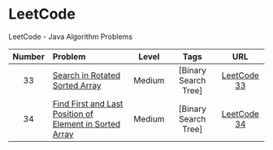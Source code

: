 # LeetCode
LeetCode - Java Algorithm Problems

| Number | Problem | Level  | Tags | URL |
|:------:|:--------|:------:|:----:|:---:|
|33|[ Search in Rotated Sorted Array](https://github.com/Un-Jarvis/LeetCode/blob/master/Solutions/33.java)|Medium|[Binary Search Tree]|[LeetCode 33](https://leetcode.com/problems/search-in-rotated-sorted-array/)||
|34|[Find First and Last Position of Element in Sorted Array](https://github.com/Un-Jarvis/LeetCode/blob/master/Solutions/34.java)|Medium|[Binary Search Tree]|[LeetCode 34](https://leetcode.com/problems/find-first-and-last-position-of-element-in-sorted-array/)||